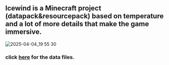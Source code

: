 ## Icewind is a Minecraft project (datapack&resourcepack) based on temperature and a lot of more details that make the game immersive.
![2025-04-04_19 55 30](https://github.com/user-attachments/assets/c2242776-46dd-4135-9e04-c81093c52958)

### click [here](https://github.com/Lepek8777/icewind_data) for the data files.
